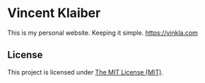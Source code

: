 # Vincent Klaiber

This is my personal website. Keeping it simple. https://vinkla.com

## License

This project is licensed under [The MIT License (MIT)](LICENSE).

